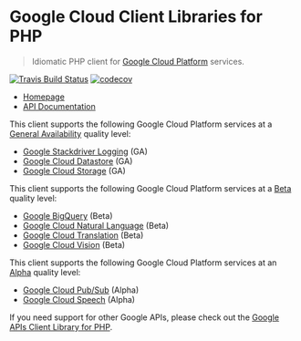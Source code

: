 # Google Cloud Client Libraries for PHP
> Idiomatic PHP client for [Google Cloud Platform](https://cloud.google.com/) services.

[![Travis Build Status](https://travis-ci.org/GoogleCloudPlatform/google-cloud-php.svg?branch=master)](https://travis-ci.org/GoogleCloudPlatform/google-cloud-php/) [![codecov](https://codecov.io/gh/googlecloudplatform/google-cloud-php/branch/master/graph/badge.svg)](https://codecov.io/gh/googlecloudplatform/google-cloud-php)

* [Homepage](http://googlecloudplatform.github.io/google-cloud-php)
* [API Documentation](http://googlecloudplatform.github.io/google-cloud-php/#/docs)

This client supports the following Google Cloud Platform services at a [General Availability](#versioning) quality level:
* [Google Stackdriver Logging](#google-stackdriver-logging-ga) (GA)
* [Google Cloud Datastore](#google-cloud-datastore-ga) (GA)
* [Google Cloud Storage](#google-cloud-storage-ga) (GA)

This client supports the following Google Cloud Platform services at a [Beta](#versioning) quality level:

* [Google BigQuery](#google-bigquery-beta) (Beta)
* [Google Cloud Natural Language](#google-cloud-natural-language-beta) (Beta)
* [Google Cloud Translation](#google-cloud-translation-beta) (Beta)
* [Google Cloud Vision](#google-cloud-vision-beta) (Beta)

This client supports the following Google Cloud Platform services at an [Alpha](#versioning) quality level:
* [Google Cloud Pub/Sub](#google-cloud-pubsub-alpha) (Alpha)
* [Google Cloud Speech](#google-cloud-speech-alpha) (Alpha)

If you need support for other Google APIs, please check out the [Google APIs Client Library for PHP](https://github.com/google/google-api-php-client).
